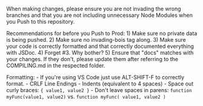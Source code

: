 When making changes, please ensure you are not invading the wrong branches and that you are not 
including unnecessary Node Modules when you Push to this repository.

Recommendations for before you Push to Prod:
    1) Make sure no private data is being pushed.
    2) Make sure no invading-bois tag along.
    3) Make sure your code is correctly formatted and that correctly
        documented everything with JSDoc.
    4) Forget #3. Why bother?
    5) Ensure that "docs" matches with your changes. If they don't,
        please update them after referring to the COMPILING.md in
        the respected folder.

Formatting:
    - If you're using VS Code just use ALT-SHIFT-F to correctly format.
    - CRLF Line Endings
    - Indents (equivalent to 4 spaces)
    - Space out curly braces: `{ value1, value2 }`
    - Don't leave spaces in parens: `function myFunc(value1, value2)` vs. `function myFunc( value1, value2 )`
